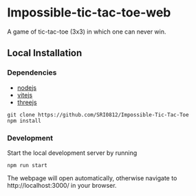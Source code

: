 # Impossible-tic-tac-toe-web

A game of tic-tac-toe (3x3) in which one can never win.

## Local Installation

### Dependencies

- [nodejs](https://nodejs.org/)
- [vitejs](https://vitejs.dev/)
- [threejs](https://threejs.org/)

```
git clone https://github.com/SRI0812/Impossible-Tic-Tac-Toe
npm install
```
### Development

Start the local development server by running

```
npm run start
```

The webpage will open automatically, otherwise navigate to http://localhost:3000/ in your browser.
